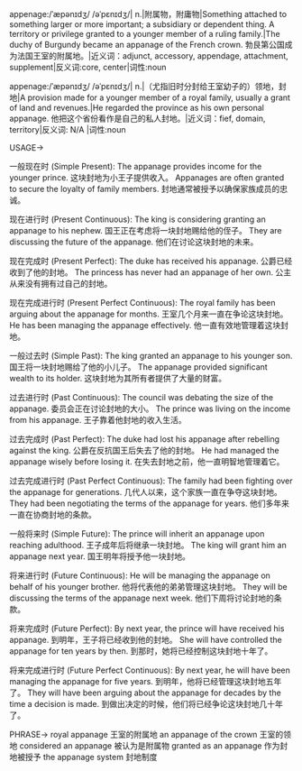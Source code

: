 appenage:/ˈæpənɪdʒ/ /əˈpɛnɪdʒ/| n.|附属物，附庸物|Something attached to something larger or more important; a subsidiary or dependent thing.  A territory or privilege granted to a younger member of a ruling family.|The duchy of Burgundy became an appanage of the French crown. 勃艮第公国成为法国王室的附属地。|近义词：adjunct, accessory, appendage, attachment, supplement|反义词:core, center|词性:noun

appenage:/ˈæpənɪdʒ/ /əˈpɛnɪdʒ/| n.|（尤指旧时分封给王室幼子的）领地，封地|A provision made for a younger member of a royal family, usually a grant of land and revenues.|He regarded the province as his own personal appanage. 他把这个省份看作是自己的私人封地。|近义词：fief, domain, territory|反义词: N/A |词性:noun


USAGE->

一般现在时 (Simple Present):
The appanage provides income for the younger prince. 这块封地为小王子提供收入。
Appanages are often granted to secure the loyalty of family members. 封地通常被授予以确保家族成员的忠诚。

现在进行时 (Present Continuous):
The king is considering granting an appanage to his nephew. 国王正在考虑将一块封地赐给他的侄子。
They are discussing the future of the appanage. 他们在讨论这块封地的未来。

现在完成时 (Present Perfect):
The duke has received his appanage. 公爵已经收到了他的封地。
The princess has never had an appanage of her own. 公主从来没有拥有过自己的封地。

现在完成进行时 (Present Perfect Continuous):
The royal family has been arguing about the appanage for months. 王室几个月来一直在争论这块封地。
He has been managing the appanage effectively. 他一直有效地管理着这块封地。

一般过去时 (Simple Past):
The king granted an appanage to his younger son. 国王将一块封地赐给了他的小儿子。
The appanage provided significant wealth to its holder. 这块封地为其所有者提供了大量的财富。

过去进行时 (Past Continuous):
The council was debating the size of the appanage. 委员会正在讨论封地的大小。
The prince was living on the income from his appanage. 王子靠着他封地的收入生活。

过去完成时 (Past Perfect):
The duke had lost his appanage after rebelling against the king. 公爵在反抗国王后失去了他的封地。
He had managed the appanage wisely before losing it. 在失去封地之前，他一直明智地管理着它。

过去完成进行时 (Past Perfect Continuous):
The family had been fighting over the appanage for generations.  几代人以来，这个家族一直在争夺这块封地。
They had been negotiating the terms of the appanage for years.  他们多年来一直在协商封地的条款。

一般将来时 (Simple Future):
The prince will inherit an appanage upon reaching adulthood. 王子成年后将继承一块封地。
The king will grant him an appanage next year. 国王明年将授予他一块封地。

将来进行时 (Future Continuous):
He will be managing the appanage on behalf of his younger brother. 他将代表他的弟弟管理这块封地。
They will be discussing the terms of the appanage next week. 他们下周将讨论封地的条款。

将来完成时 (Future Perfect):
By next year, the prince will have received his appanage. 到明年，王子将已经收到他的封地。
She will have controlled the appanage for ten years by then. 到那时，她将已经控制这块封地十年了。

将来完成进行时 (Future Perfect Continuous):
By next year, he will have been managing the appanage for five years. 到明年，他将已经管理这块封地五年了。
They will have been arguing about the appanage for decades by the time a decision is made. 到做出决定的时候，他们将已经争论这块封地几十年了。



PHRASE->
royal appanage 王室的附属地
an appanage of the crown 王室的领地
considered an appanage 被认为是附属物
granted as an appanage 作为封地被授予
the appanage system 封地制度
